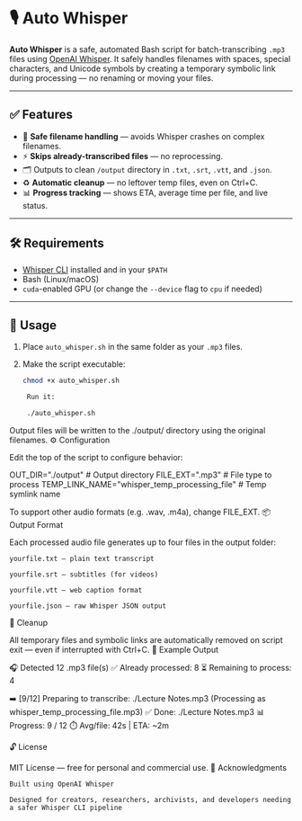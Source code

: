 # 🎙️ Auto Whisper

**Auto Whisper** is a safe, automated Bash script for batch-transcribing `.mp3` files using [OpenAI Whisper](https://github.com/openai/whisper). It safely handles filenames with spaces, special characters, and Unicode symbols by creating a temporary symbolic link during processing — no renaming or moving your files.

---

## ✅ Features

- 🔐 **Safe filename handling** — avoids Whisper crashes on complex filenames.
- ⚡ **Skips already-transcribed files** — no reprocessing.
- 🗂️ Outputs to clean `/output` directory in `.txt`, `.srt`, `.vtt`, and `.json`.
- ♻️ **Automatic cleanup** — no leftover temp files, even on Ctrl+C.
- 📊 **Progress tracking** — shows ETA, average time per file, and live status.

---

## 🛠 Requirements

- [Whisper CLI](https://github.com/openai/whisper) installed and in your `$PATH`
- Bash (Linux/macOS)
- `cuda`-enabled GPU (or change the `--device` flag to `cpu` if needed)

---

## 🚀 Usage

1. Place `auto_whisper.sh` in the same folder as your `.mp3` files.
2. Make the script executable:

   ```bash
   chmod +x auto_whisper.sh

    Run it:

    ./auto_whisper.sh

Output files will be written to the ./output/ directory using the original filenames.
⚙️ Configuration

Edit the top of the script to configure behavior:

OUT_DIR="./output"      # Output directory
FILE_EXT=".mp3"         # File type to process
TEMP_LINK_NAME="whisper_temp_processing_file"  # Temp symlink name

To support other audio formats (e.g. .wav, .m4a), change FILE_EXT.
📦 Output Format

Each processed audio file generates up to four files in the output folder:

    yourfile.txt — plain text transcript

    yourfile.srt — subtitles (for videos)

    yourfile.vtt — web caption format

    yourfile.json — raw Whisper JSON output

🧽 Cleanup

All temporary files and symbolic links are automatically removed on script exit — even if interrupted with Ctrl+C.
💬 Example Output

🎧 Detected 12 .mp3 file(s)
✅ Already processed: 8
⏳ Remaining to process: 4

➡️  [9/12] Preparing to transcribe: ./Lecture Notes.mp3
    (Processing as whisper_temp_processing_file.mp3)
✅ Done: ./Lecture Notes.mp3
📊 Progress: 9 / 12
⏱️  Avg/file: 42s | ETA: ~2m

🔓 License

MIT License — free for personal and commercial use.
🙌 Acknowledgments

    Built using OpenAI Whisper

    Designed for creators, researchers, archivists, and developers needing a safer Whisper CLI pipeline
